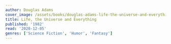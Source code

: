 ```yaml
---
author: Douglas Adams
cover_image: /assets/books/douglas-adams-life-the-universe-and-everything.jpg
title: Life, the Universe and Everything
published: '1982'
read: '2020-12-05'
genres: ['Science Fiction', 'Humor', 'Fantasy']
---
```

